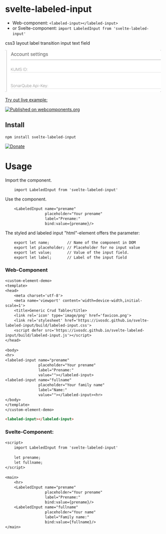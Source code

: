 # svelte-labeled-input
- Web-component: `<labeled-input></labeled-input>`
- or Svelte-component: `import LabeledInput from 'svelte-labeled-input'`

css3 layout label transition input text field

![GIF from the labeled input field](./readme-assets/svelte-labeled-input.gif)

[Try out live example:](https://ivosdc.github.io/svelte-labeled-input/ "GeneralCrudTable Example")

[![Published on webcomponents.org](https://img.shields.io/badge/webcomponents.org-published-blue.svg)](https://www.webcomponents.org/element/svelte-labeled-input)

## Install

```
npm install svelte-labeled-input
```

[![Donate](https://github.com/ivosdc/svelte-generic-crud-table/raw/master/assets/donate.gif)](https://www.paypal.com/cgi-bin/webscr?cmd=_s-xclick&hosted_button_id=7V5M288MUT7GE&source=url)


# Usage
Import the component.
```
    import LabeledInput from 'svelte-labeled-input'
```

Use the component.
```
    <LabeledInput name="prename"
                  placeholder="Your prename"
                  label="Prename:"
                  bind:value={prename}/>
```

The styled and labeled input "html"-element offers the parameter:
```
    export let name;        // Name of the component in DOM
    export let placeholder; // Placeholder for no input value
    export let value;       // Value of the input field. 
    export let label;       // Label of the input field
```

### Web-Component
```
<custom-element-demo>
<template>
<head>
    <meta charset='utf-8'>
    <meta name='viewport' content='width=device-width,initial-scale=1'>
    <title>Generic Crud Table</title>
    <link rel='icon' type='image/png' href='favicon.png'>
    <link rel='stylesheet' href='https://ivosdc.github.io/svelte-labeled-input/build/labeled-input.css'>
    <script defer src='https://ivosdc.github.io/svelte-labeled-input/build/labeled-input.js'></script>
</head>

<body>
<hr>
<labeled-input name="prename"
               placeholder="Your prename"
               label="Prename:"
               value=""></labeled-input>
<labeled-input name="fullname"
               placeholder="Your family name"
               label="Name:"
               value=""></labeled-input><hr>
</body>
</template>
</custom-element-demo>
```

```html
<labeled-input></labeled-input>
```


###  Svelte-Component:
```
<script>
    import LabeledInput from 'svelte-labeled-input'

    let prename;
    let fullname;
</script>

<main>
    <hr>
    <LabeledInput name="prename"
                  placeholder="Your prename"
                  label="Prename:"
                  bind:value={prename}/>
    <LabeledInput name="fullname"
                  placeholder="Your name"
                  label="Family name:"
                  bind:value={fullname}/>
</main>

```
